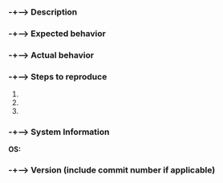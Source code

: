 ### -+--> Description

<!-- Describe how this bug happened, and general information about it. Note that we only speak Arabic and English, so if you're on any other language than we know, then translate. -->
<!-- Note that you need to be as more descriptive as you can so we can understand this bug. -->


### -+--> Expected behavior

<!-- How do you expect Extensification to behave on the suspected component. -->


### -+--> Actual behavior

<!-- What did the suspected component do instead? -->


### -+--> Steps to reproduce

<!-- Provide clear step-by-step instructions on how do you reporduce this bug. -->
1. 
1. 
1. 

### -+--> System Information

**OS:** 

### -+--> Version (include commit number if applicable)

<!-- This should be in this format: <Version> (<Commit>). Commit number required for development builds. -->

